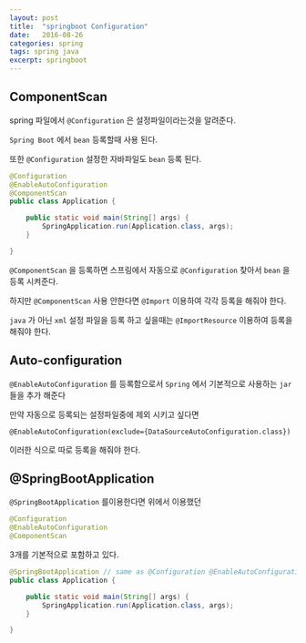 ```yaml
---
layout: post
title:  "springboot Configuration"
date:   2016-08-26
categories: spring
tags: spring java
excerpt: springboot
---
```


## ComponentScan

spring 파일에서 `@Configuration` 은 설정파일이라는것을 알려준다.

`Spring Boot` 에서 `bean` 등록할때 사용 된다.
 
또한 `@Configuration` 설정한 자바파일도 `bean` 등록 된다.


```java
@Configuration
@EnableAutoConfiguration
@ComponentScan
public class Application {

    public static void main(String[] args) {
        SpringApplication.run(Application.class, args);
    }

}
```

`@ComponentScan` 을 등록하면 스프링에서 자동으로 `@Configuration` 찾아서 `bean` 을 등록 시켜준다.

하지만 `@ComponentScan` 사용 안한다면 `@Import` 이용하여 각각 등록을 해줘야 한다.

`java` 가 아닌 `xml` 설정 파일을 등록 하고 싶을때는 `@ImportResource` 이용하여 등록을 해줘야 한다.

## Auto-configuration
 
`@EnableAutoConfiguration` 를 등록함으로서 `Spring` 에서 기본적으로 사용하는 `jar` 들을 추가 해준다

만약 자동으로 등록되는 설정파일중에 제외 시키고 싶다면
```
@EnableAutoConfiguration(exclude={DataSourceAutoConfiguration.class})
```

이러한 식으로 따로 등록을 해줘야 한다.

##  @SpringBootApplication

`@SpringBootApplication` 를이용한다면 위에서 이용했던

```java
@Configuration
@EnableAutoConfiguration
@ComponentScan

```

3개를 기본적으로 포함하고 있다.


```java
@SpringBootApplication // same as @Configuration @EnableAutoConfiguration @ComponentScan
public class Application {

    public static void main(String[] args) {
        SpringApplication.run(Application.class, args);
    }

}
```
